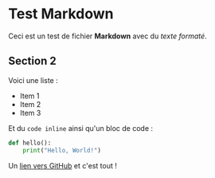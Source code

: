 # Test Markdown

Ceci est un test de fichier **Markdown** avec du *texte formaté*.

## Section 2

Voici une liste :
- Item 1
- Item 2
- Item 3

Et du `code inline` ainsi qu'un bloc de code :

```python
def hello():
    print("Hello, World!")
```

Un [lien vers GitHub](https://github.com) et c'est tout !
